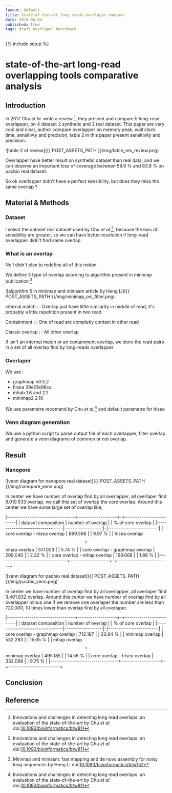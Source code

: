 ```yaml
---
layout: default
title: State-of-the-art long reads overlaper-compare
date: 2018-04-04
published: true
tags: draft overlaper benchmark
---
```


{% include setup %}

# state-of-the-art long-read overlapping tools comparative analysis

## Introduction

In 2017 Chu *et la.* write a review [^fn1], they present and compare 5 long-read overlapper, on 4 dataset 2 synthetic and 2 real dataset.
This paper are very cool and clear, author compare overlapper on memory peak, wall clock time, sensitivty and precision, table 2 in this paper present sensitivity and precision :

![table 2 of review]({{ POST_ASSETS_PATH }}/img/table_res_review.png)

Overlapper have better result on synthetic dataset than real data, and we can observe an important loss of coverage between 59.6 % and 83.8 % on pacbio real dataset.

So ok overlapper didn't have a perfect sensibility, but does they miss the same overlap ?

## Material & Methods

### Dataset

I select the dataset real dataset used by Chu *et al.*[^fn1], because the loss of sensibility are greater, so we can have better resolution if long-read overlapper didn't find same overlap.

### What is an overlap

No I didn't plan to redefine all of this notion.

We define 3 type of overlap acording to algorithm present in minimap publication [^fn2]

![algorithm 5 in minimap and miniasm article by Heng Li]({{ POST_ASSETS_PATH }}/img/minimap_ovl_filter.png)


Internal match :
: Overlap just have little similarity in middle of read, it's probably a little repetition present in two read

Containment :
: One of read are completly contain in other read

Classic overlap :
: All other overlap


If isn't an internal match or an containment overlap, we store the read pairs in a set of all overlap find by long-reads overlapper

### Overlaper

We use :

- graphmap v0.5.2
- hisea 39e01e98ca
- mhab 1.6 and 2.1
- minimap2 2.10

We use parametre recomand by Chu *et al.*[^fn1] and default parametre for hisea

### Venn diagram generation 

We use a python script to parse output file of each overlapper, filter overlap and generate a venn diagrame of common or not overlap.

## Result 

### Nanopore

![venn diagram for nanopore real dataset]({{ POST_ASSETS_PATH }}/img/nanopore_venn.png)

In center we have number of overlap find by all overlapper, all overlaper find 9.010.533 overlap, we call this set of overlap the core overlap.
Around this center we have some large set of overlap like,

|---------------------------------+-------------------+-+-------------------------|
| dataset composition             | number of overlap | |       % of core overlap |
|:--------------------------------|------------------:|-|------------------------:|
| core overlap - hisea overlap    |       899.598     | |     9.97 %              |
| hisea overlap $$\cap$$ mhap overlap    |       517.003     | |     5.74 %              |
| core overlap - graphmap overlap |       209.040     | |     2.32 %              |
| core overlap - mhap overlap     |       168.668     | |     1.86 %              |
|---------------------------------+-------------------+-+-------------------------+


![venn diagram for pacbio real dataset]({{ POST_ASSETS_PATH }}/img/pacbio_venn.png)

In center we have number of overlap find by all overlapper, all overlaper find 3.401.832 overlap. Around this center we have number of overlap find by all overlapper minus one if we remove one overlaper the number are less than 720.000, 10 times lower than overlap find by all overlaper.

|---------------------------------+-------------------+-+-------------------------|
| dataset composition             | number of overlap | |       % of core overlap |
|:--------------------------------|------------------:|-|------------------------:|
| core overlap - graphmap overlap |       712.187     | |     20.94 %             |
| minimap overlap                 |       532.283     | |     15.65 %             |
| mhap overlap $$\cap$$ minimap overlap  |       495.185     | |     14.56 %             |
| core overlap - hisea overlap    |       332.098     | |     9.75 %              |
|---------------------------------+-------------------+-+-------------------------+


## Conclusion


## Reference

[^fn1]: Innovations and challenges in detecting long read overlaps: an evaluation of the state-of-the-art by Chu *et al.* doi:[10.1093/bioinformatics/btw811](http://doi.org/10.1093/bioinformatics/btw811)
[^fn2]: Minimap and miniasm: fast mapping and de novo assembly for noisy long sequences by Heng Li doi:[10.1093/bioinformatics/btw152](https://doi.org/10.1093/bioinformatics/btw152)
